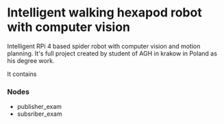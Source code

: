 # Intelligent walking hexapod robot with computer vision
Intelligent RPi 4 based  spider robot with computer vision and motion planning. It's full project created by student of AGH in krakow in Poland as his degree work. 

It contains 

### Nodes
- publisher_exam 
- subsriber_exam


